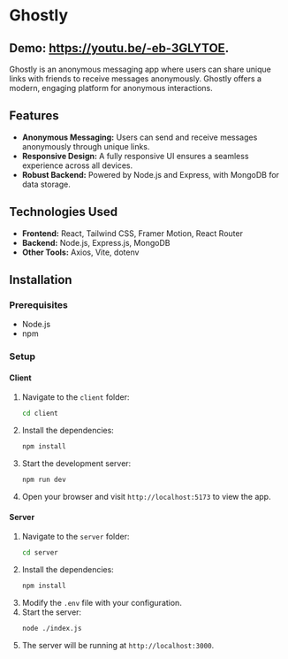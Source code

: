 
# Ghostly
Demo: https://youtu.be/-eb-3GLYTOE.
-
Ghostly is an anonymous messaging app where users can share unique links with friends to receive messages anonymously. Ghostly offers a modern, engaging platform for anonymous interactions.

## Features

- **Anonymous Messaging:** Users can send and receive messages anonymously through unique links.
- **Responsive Design:** A fully responsive UI ensures a seamless experience across all devices.
- **Robust Backend:** Powered by Node.js and Express, with MongoDB for data storage.

## Technologies Used

- **Frontend:** React, Tailwind CSS, Framer Motion, React Router
- **Backend:** Node.js, Express.js, MongoDB
- **Other Tools:** Axios, Vite, dotenv

## Installation

### Prerequisites

- Node.js
- npm

### Setup

#### Client

1. Navigate to the `client` folder:
   ```bash
   cd client
   ```
2. Install the dependencies:
   ```bash
   npm install
   ```
3. Start the development server:
   ```bash
   npm run dev
   ```
4. Open your browser and visit `http://localhost:5173` to view the app.

#### Server

1. Navigate to the `server` folder:
   ```bash
   cd server
   ```
2. Install the dependencies:
   ```bash
   npm install
   ```
3. Modify the `.env` file with your configuration.
4. Start the server:
   ```bash
   node ./index.js
   ```
5. The server will be running at `http://localhost:3000`.

